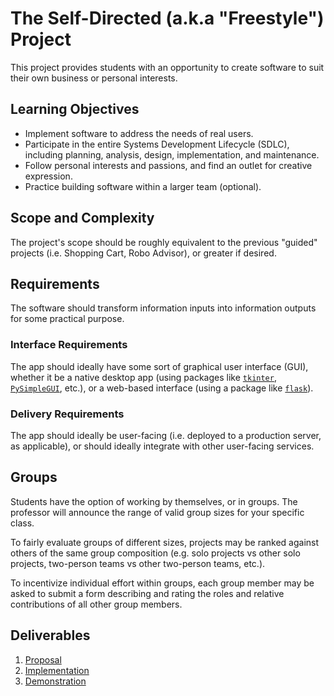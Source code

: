 # The Self-Directed (a.k.a "Freestyle") Project

This project provides students with an opportunity to create software to suit their own business or personal interests.

## Learning Objectives

  + Implement software to address the needs of real users.
  + Participate in the entire Systems Development Lifecycle (SDLC), including planning, analysis, design, implementation, and maintenance.
  + Follow personal interests and passions, and find an outlet for creative expression.
  + Practice building software within a larger team (optional).

## Scope and Complexity

The project's scope should be roughly equivalent to the previous "guided" projects (i.e. Shopping Cart, Robo Advisor), or greater if desired.

## Requirements

The software should transform information inputs into information outputs for some practical purpose.

### Interface Requirements

The app should ideally have some sort of graphical user interface (GUI), whether it be a native desktop app (using packages like [`tkinter`](/notes/python/packages/tkinter.md), [`PySimpleGUI`](/notes/python/packages/pysimplegui.md), etc.), or a web-based interface (using a package like [`flask`](/notes/python/packages/flask.md)).

### Delivery Requirements

The app should ideally be user-facing (i.e. deployed to a production server, as applicable), or should ideally integrate with other user-facing services.

## Groups

Students have the option of working by themselves, or in groups. The professor will announce the range of valid group sizes for your specific class.

To fairly evaluate groups of different sizes, projects may be ranked against others of the same group composition (e.g. solo projects vs other solo projects, two-person teams vs other two-person teams, etc.).

To incentivize individual effort within groups, each group member may be asked to submit a form describing and rating the roles and relative contributions of all other group members.

## Deliverables

  1. [Proposal](proposal.md)
  2. [Implementation](implementation.md)
  3. [Demonstration](demo.md)

